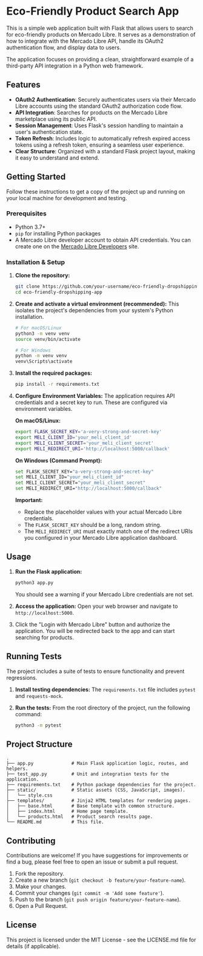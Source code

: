 # Eco-Friendly Product Search App

This is a simple web application built with Flask that allows users to search for eco-friendly products on Mercado Libre. It serves as a demonstration of how to integrate with the Mercado Libre API, handle its OAuth2 authentication flow, and display data to users.

The application focuses on providing a clean, straightforward example of a third-party API integration in a Python web framework.

## Features

-   **OAuth2 Authentication**: Securely authenticates users via their Mercado Libre accounts using the standard OAuth2 authorization code flow.
-   **API Integration**: Searches for products on the Mercado Libre marketplace using its public API.
-   **Session Management**: Uses Flask's session handling to maintain a user's authentication state.
-   **Token Refresh**: Includes logic to automatically refresh expired access tokens using a refresh token, ensuring a seamless user experience.
-   **Clear Structure**: Organized with a standard Flask project layout, making it easy to understand and extend.

## Getting Started

Follow these instructions to get a copy of the project up and running on your local machine for development and testing.

### Prerequisites

-   Python 3.7+
-   `pip` for installing Python packages
-   A Mercado Libre developer account to obtain API credentials. You can create one on the [Mercado Libre Developers](https://developers.mercadolibre.com/) site.

### Installation & Setup

1.  **Clone the repository:**
    ```bash
    git clone https://github.com/your-username/eco-friendly-dropshipping-app.git
    cd eco-friendly-dropshipping-app
    ```

2.  **Create and activate a virtual environment (recommended):**
    This isolates the project's dependencies from your system's Python installation.
    ```bash
    # For macOS/Linux
    python3 -m venv venv
    source venv/bin/activate

    # For Windows
    python -m venv venv
    venv\Scripts\activate
    ```

3.  **Install the required packages:**
    ```bash
    pip install -r requirements.txt
    ```

4.  **Configure Environment Variables:**
    The application requires API credentials and a secret key to run. These are configured via environment variables.

    **On macOS/Linux:**
    ```bash
    export FLASK_SECRET_KEY='a-very-strong-and-secret-key'
    export MELI_CLIENT_ID='your_meli_client_id'
    export MELI_CLIENT_SECRET='your_meli_client_secret'
    export MELI_REDIRECT_URI='http://localhost:5000/callback'
    ```

    **On Windows (Command Prompt):**
    ```bash
    set FLASK_SECRET_KEY="a-very-strong-and-secret-key"
    set MELI_CLIENT_ID="your_meli_client_id"
    set MELI_CLIENT_SECRET="your_meli_client_secret"
    set MELI_REDIRECT_URI="http://localhost:5000/callback"
    ```

    **Important:**
    - Replace the placeholder values with your actual Mercado Libre credentials.
    - The `FLASK_SECRET_KEY` should be a long, random string.
    - The `MELI_REDIRECT_URI` must exactly match one of the redirect URIs you configured in your Mercado Libre application dashboard.

## Usage

1.  **Run the Flask application:**
    ```bash
    python3 app.py
    ```
    You should see a warning if your Mercado Libre credentials are not set.

2.  **Access the application:**
    Open your web browser and navigate to `http://localhost:5000`.

3.  Click the "Login with Mercado Libre" button and authorize the application. You will be redirected back to the app and can start searching for products.

## Running Tests

The project includes a suite of tests to ensure functionality and prevent regressions.

1.  **Install testing dependencies:**
    The `requirements.txt` file includes `pytest` and `requests-mock`.

2.  **Run the tests:**
    From the root directory of the project, run the following command:
    ```bash
    python3 -m pytest
    ```

## Project Structure

```
.
├── app.py              # Main Flask application logic, routes, and helpers.
├── test_app.py         # Unit and integration tests for the application.
├── requirements.txt    # Python package dependencies for the project.
├── static/             # Static assets (CSS, JavaScript, images).
│   └── style.css
├── templates/          # Jinja2 HTML templates for rendering pages.
│   ├── base.html       # Base template with common structure.
│   ├── index.html      # Home page template.
│   └── products.html   # Product search results page.
└── README.md           # This file.
```

## Contributing

Contributions are welcome! If you have suggestions for improvements or find a bug, please feel free to open an issue or submit a pull request.

1.  Fork the repository.
2.  Create a new branch (`git checkout -b feature/your-feature-name`).
3.  Make your changes.
4.  Commit your changes (`git commit -m 'Add some feature'`).
5.  Push to the branch (`git push origin feature/your-feature-name`).
6.  Open a Pull Request.

## License

This project is licensed under the MIT License - see the LICENSE.md file for details (if applicable).